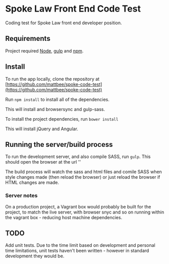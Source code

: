 # Spoke Law Front End Code Test

Coding test for Spoke Law front end developer position.

## Requirements

Project required [Node](https://nodejs.org/en/), [gulp](http://gulpjs.com/) and [npm](https://www.npmjs.com/).

## Install

To run the app locally, clone the repository at [https://github.com/mattbee/spoke-code-test](https://github.com/mattbee/spoke-code-test) 

Run ```npm install``` to install all of the dependencies.

This will install and browsersync and gulp-sass.

To install the project dependencies, run ```bower install```

This will install jQuery and Angular.

## Running the server/build process

To run the development server, and also compile SASS, run ```gulp```. This should open the browser at the url ''

The build process will watch the sass and html files and comile SASS when style changes made (then reload the browser) or just reload the browser if HTML changes are made.

### Server notes

On a production project, a Vagrant box would probably be built for the project, to match the live server, with browser snyc and so on running within the vagrant box - reducing host machine dependencies.


## TODO

Add unit tests.  Due to the time limit based on development and personal time limitations, unit tests haven't been written - however in standard development they would be.


